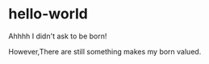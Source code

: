 # hello-world
Ahhhh I didn't ask to be born!

However,There are still something makes my born valued. 
